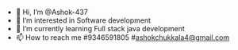 - 👋 Hi, I’m @Ashok-437
- 👀 I’m interested in Software development
- 🌱 I’m currently learning Full stack java development
- 📫 How to reach me #9346591805 #ashokchukkala4@gmail.com

<!---
Ashok-437/Ashok-437 is a ✨ special ✨ repository because its `README.md` (this file) appears on your GitHub profile.
You can click the Preview link to take a look at your changes.
--->
